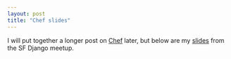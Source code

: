 ```yaml
---
layout: post
title: "Chef slides"
---
```


I will put together a longer post on [Chef](http://wiki.opscode.com/display/chef/Home)
later, but below are my [slides](http://www.slideshare.net/coderanger/chef-5842245)
from the SF Django meetup.
